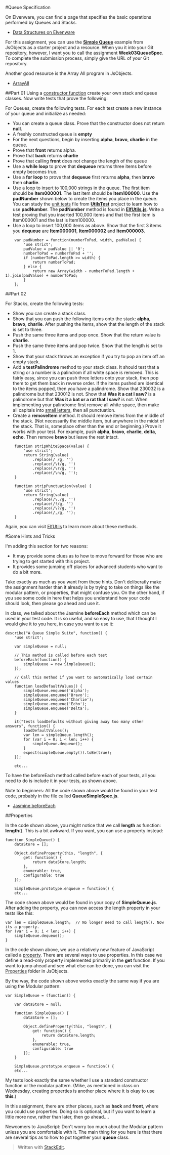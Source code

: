 #Queue Specification

On Elvenware, you can find a page that specifies the basic operations performed by Queues and Stacks.

- [Data Structures on Elvenware][DataStructures]

For this assignment, you can use the [**Simple Queue**][SimpleQueue] example from JsObjects as a starter project and a resource. When you it into your Git repository, however, I want you to call the assignment **Week03QueueSpec**. To complete the submission process, simply give the URL of your Git repository.

Another good resource is the Array All program in JsObjects.

- [ArrayAll](https://github.com/charliecalvert/JsObjects/tree/master/JavaScript/Syntax/ArrayAll)

##Part 01
Using a [constructor function][ConstructorFunction] create your own stack and queue classes. Now write tests that prove the following:

For Queues, create the following tests. For each test create a new instance of your queue and initialize as needed: 

- You can create a queue class. Prove that the constructor does not return **null**.
- A freshly constructed queue is **empty**
- For the next questions, begin by inserting **alpha**, **bravo**, **charlie** in the queue. 
- Prove that **front** returns alpha.
- Prove that **back** returns **charlie**
- Prove that calling **front** does not change the length of the queue
- Use a **while loop** to prove that **dequeue** returns three items before empty becomes true. 
- Use a **for loop** to prove that **dequeue** first returns **alpha**, then **bravo** then **charlie**.
- Use a loop to insert to 100,000 strings in the queue. The first item should be **Item000001**. The last item should be **Item100000**. Use the **padNumber** shown below to create the items you place in the queue. You can study the [unit tests][UnitTest] file from [**UtilsTest**][UtilsTest] project to learn how to use **padNumber**. The **padNumber** method is found in [**ElfUtils.js**][ElfUtils]. Write a test proving that you inserted 100,000 items and that the first item is Item000001 and the last is Item100000.
- Use a loop to insert 100,000 items as above. Show that the first 3 items you **dequeue** are **Item000001**, **Item000002** and **Item000003**.


```
    var padNumber = function(numberToPad, width, padValue) {
    	'use strict';
    	padValue = padValue || '0';
    	numberToPad = numberToPad + '';
    	if (numberToPad.length >= width) {
    		return numberToPad;
    	} else {
    		return new Array(width - numberToPad.length + 1).join(padValue) + numberToPad;
    	}
    };
```

##Part 02

For Stacks, create the following tests:

- Show you can create a stack class.
- Show that you can push the following items onto the stack: **alpha**, **bravo**, **charlie**. After pushing the items, show that the length of the stack is set to three.
- Push the same three items and pop once. Show that the return value is **charlie**.
- Push the same three items and pop twice. Show that the length is set to 1.
- Show that your stack throws an exception if you try to pop an item off an empty stack.
- Add a **testPalindrome** method to your stack class. It should test that a string or a number is a palindrom if all white space is removed. This is fairly easy, since you can push three letters onto your stack, then pop them to get them back in reverse order. If the items pushed are identical to the items popped, then you have a palindrome. Show that 230032 is a palindrome but that 230012 is not. Show that **Was it a cat I saw?** is a palindrome but that **Was it a bat or a rat that I saw?** is not. When implementing your palindrome first remove all white space, then make all capitals into [small letters][small], then all punctuation.
- Create a **removeItem** method. It should remove items from the middle of the stack. (Not necessarily the middle item, but anywhere in the midst of the stack. That is, someplace other than the end or beginning.) Prove it works with your test. For example, push **alpha**, **bravo**, **charlie**, **delta**, **echo**. Then remove **bravo** but leave the rest intact.

```
    function stripWhiteSpace(value) {
    	'use strict';
        return String(value)
        	.replace(/ /g, '')
        	.replace(/\t/g, '')
        	.replace(/\r/g, '')
        	.replace(/\n/g, '');	
    }
    
    function stripPunctuation(value) {
    	'use strict';
        return String(value)
        	.replace(/\./g, '')
        	.replace(/!/g, '')
        	.replace(/\?/g, '')
        	.replace(/,/g, '');	
    }
```
Again, you can visit [ElfUtils][ElfUtils] to learn more about these methods.

[SimpleQueue]: https://github.com/charliecalvert/JsObjects/tree/master/JavaScript/Design/SimpleQueue
[DataStructures]: http://www.elvenware.com/charlie/development/web/JavaScript/DataStructures.html
[ElfUtils]: https://github.com/charliecalvert/JsObjects/blob/master/JavaScript/UnitTests/UtilsTests/ElfUtils.js
[UtilsTest]: https://github.com/charliecalvert/JsObjects/tree/master/JavaScript/UnitTests/UtilsTests
[UnitTest]: https://github.com/charliecalvert/JsObjects/blob/master/JavaScript/UnitTests/UtilsTests/tests/test.js 
[small]: https://developer.mozilla.org/en-US/docs/Web/JavaScript/Reference/Global_Objects/String/toLowerCase
[ConstructorFunction]: https://developer.mozilla.org/en-US/docs/Web/JavaScript/Guide/Working_with_Objects#Using_a_constructor_function

#Some Hints and Tricks

I'm adding this section for two reasons:

- It may provide some clues as to how to move forward for those who are trying to get started with this project.
- It provides some jumping off places for advanced students who want to do a bit more. 

Take exactly as much as you want from these hints. Don't deliberatly make the assignment harder than it already is by trying to take on things like the modular pattern, or properties, that might confuse you. On the other hand, if you see some code in here that helps you understand how your code should look, then please go ahead and use it.

In class, we talked about the Jasmine **beforeEach** method which can be used in your test code. It is so useful, and so easy to use, that I thought I would give it to you here, in case you want to use it:

    describe("A Queue Simple Suite", function() {
    	'use strict';
    	
    	var simpleQueue = null;
    	
    	// This method is called before each test
        beforeEach(function() {
    		simpleQueue = new SimpleQueue();
    	});
    
        // Call this method if you want to automatically load certain values
    	function loadDefaultValues() {
    		simpleQueue.enqueue('Alpha');
    		simpleQueue.enqueue('Bravo');
    		simpleQueue.enqueue('Charlie');
    		simpleQueue.enqueue('Echo');
    		simpleQueue.enqueue('Delta');
    	}
        
        it("tests loadDefaults without giving away too many other answers", function() {
    		loadDefaultValues();
    		var len = simpleQueue.length();
    		for (var i = 0; i < len; i++) {
    			simpleQueue.dequeue();
    		}
    		expect(simpleQueue.empty()).toBe(true);
    	});
    	
    	etc...
    	
To have the beforeEach method called before each of your tests, all you need to do is include it in your tests, as shown above. 

Note to beginners: All the code shown above would be found in your test code, probably in the file called **QueueSimpleSpec.js**.

- [Jasmine beforeEach](https://github.com/pivotal/jasmine/wiki/Before-and-After)

##Properties

In the code shown above, you might notice that we call **length** as function: **length**(). This is a bit awkward. If you want, you can use a property instead:

    function SimpleQueue() {
		dataStore = [];
		
		Object.defineProperty(this, "length", {
	        get: function() {
	            return dataStore.length;
	        },
	        enumerable: true,
	        configurable: true
	    });
	    
    	SimpleQueue.prototype.enqueue = function() {
        etc...

The code shown above would be found in your copy of **SimpleQueue.js**. After adding the property, you can now access the length property in your tests like this:

	var len = simpleQueue.length;  // No longer need to call length(). Now its a property.
    for (var i = 0; i < len; i++) {
    	simpleQueue.dequeue();
    }

In the code shown above, we use a relatively new feature of JavaScript called a [property][defprop]. There are several ways to use properties. In this case we define a read-only property implemented primarily in the **get** function. If you want to jump ahead and see what else can be done, you can visit the [Properties][props] folder in JsObjects.

[props]: https://github.com/charliecalvert/JsObjects/tree/master/JavaScript/Properties
[defprop]: https://developer.mozilla.org/en-US/docs/Web/JavaScript/Reference/Global_Objects/Object/defineProperty

By the way, the code shown above works exactly the same way if you are using the Modular pattern:

    var SimpleQueue = (function() {
    	
    	var dataStore = null;
    	
    	function SimpleQueue() {
    		dataStore = [];
    		
    		Object.defineProperty(this, "length", {
    	        get: function() {
    	            return dataStore.length;
    	        },
    	        enumerable: true,
    	        configurable: true
    	    });
    	}
    
    	SimpleQueue.prototype.enqueue = function() {
        etc...
	  
My tests look exactly the same whether I use a standard constructor function or the modular pattern. (Mike, as mentioned in class on Wednesday, creating properties is another place where it is okay to use **this**.)

In this assignment, there are other places, such as **back** and **front**, where you could use properties. Doing so is optional, but if you want to learn a little more now, rather than later, then go ahead....

Newcomers to JavaScript: Don't worry too much about the Modular pattern unless you are comfortable with it. The main thing for you here is that there are several tips as to how to put together your **queue** class.

> Written with [StackEdit](https://stackedit.io/).